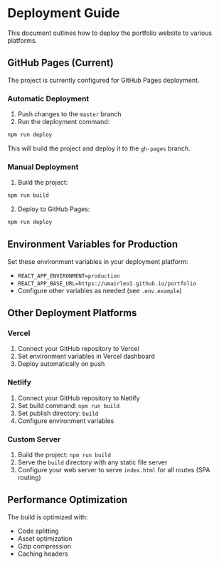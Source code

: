 # Deployment Guide

This document outlines how to deploy the portfolio website to various platforms.

## GitHub Pages (Current)

The project is currently configured for GitHub Pages deployment.

### Automatic Deployment

1. Push changes to the `master` branch
2. Run the deployment command:
```bash
npm run deploy
```

This will build the project and deploy it to the `gh-pages` branch.

### Manual Deployment

1. Build the project:
```bash
npm run build
```

2. Deploy to GitHub Pages:
```bash
npm run deploy
```

## Environment Variables for Production

Set these environment variables in your deployment platform:

- `REACT_APP_ENVIRONMENT=production`
- `REACT_APP_BASE_URL=https://umairleo1.github.io/portfolio`
- Configure other variables as needed (see `.env.example`)

## Other Deployment Platforms

### Vercel

1. Connect your GitHub repository to Vercel
2. Set environment variables in Vercel dashboard
3. Deploy automatically on push

### Netlify

1. Connect your GitHub repository to Netlify
2. Set build command: `npm run build`
3. Set publish directory: `build`
4. Configure environment variables

### Custom Server

1. Build the project: `npm run build`
2. Serve the `build` directory with any static file server
3. Configure your web server to serve `index.html` for all routes (SPA routing)

## Performance Optimization

The build is optimized with:
- Code splitting
- Asset optimization
- Gzip compression
- Caching headers